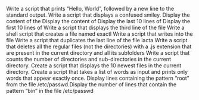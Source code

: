 Write a script that prints “Hello, World”, followed by a new line to the standard output.
Write a script that displays a confused smiley.
Display the content of the
Display the content of
Display the last 10 lines of
Display the first 10 lines of
Write a script that displays the third line of the file
Write a shell script that creates a file named exactl
Write a script that writes into the file 
Write a script that duplicates the last line of the file iacta
Write a script that deletes all the regular files (not the directories) with a .js extension that are present in the current directory and all its subfolders
Write a script that counts the number of directories and sub-directories in the current directory.
Create a script that displays the 10 newest files in the current directory.
Create a script that takes a list of words as input and prints only words that appear exactly once.
Display lines containing the pattern “root” from the file /etc/passwd.Display the number of lines that contain the pattern “bin” in the file /etc/passwd
